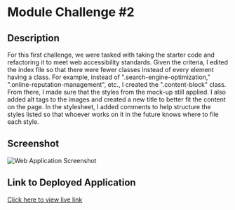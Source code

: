 # Module Challenge #2

## Description

For this first challenge, we were tasked with taking the starter code and refactoring it to meet web accessibility standards. Given the criteria, I edited the index file so that there were fewer classes instead of every element having a class. For example, instead of ".search-engine-optimization," ".online-reputation-management", etc., I created the ".content-block" class. From there, I made sure that the styles from the mock-up still applied. I also added alt tags to the images and created a new title to better fit the content on the page. In the stylesheet, I added comments to help structure the styles listed so that whoever works on it in the future knows where to file each style.

## Screenshot

![Web Application Screenshot](https://github.com/lowerym/module-challenge-1/assets/146456080/2c3a075b-3fe1-46a2-95c0-5e6ff5f01bd1)

## Link to Deployed Application

[Click here to view live link](https://lowerym.github.io/module-challenge-1/)
